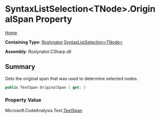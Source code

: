 <a name="_top"></a>

# SyntaxListSelection\<TNode>\.OriginalSpan Property

[Home](../../../README.md#_top)

**Containing Type**: [Roslynator](../../README.md#_top)\.[SyntaxListSelection\<TNode>](../README.md#_top)

**Assembly**: Roslynator\.CSharp\.dll

## Summary

Gets the original span that was used to determine selected nodes\.

```csharp
public TextSpan OriginalSpan { get; }
```

### Property Value

Microsoft\.CodeAnalysis\.Text\.[TextSpan](https://docs.microsoft.com/en-us/dotnet/api/microsoft.codeanalysis.text.textspan)

